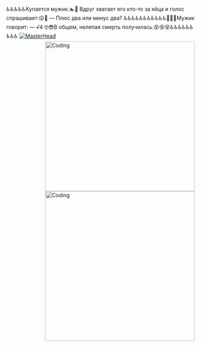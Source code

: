 ♿️♿♿️♿️♿️Купается мужик.🏊🤿 Вдруг хватает его кто-то за яйца и голос спрашивает:😲🧐 — Плюс два или минус два? ♿️♿️♿️♿️♿️♿️♿️♿️♿️♿️♿️🤯🤯🤯Мужик говорит: — √4 🤓😎В общем, нелепая смерть получилась.😵😵😵♿️♿️♿️♿️♿️♿️♿️♿️♿️
[![MasterHead](https://sun9-44.userapi.com/impg/XXqTNKd24L5cSk411U8rx_EUvdbmRXXWw5OAZQ/ttAyy3kFSjc.jpg?size=1230x360&quality=96&sign=a4f6a1b2baefee685b89ac6c2c40ed50&type=album)](https://sun9-44.userapi.com/impg/XXqTNKd24L5cSk411U8rx_EUvdbmRXXWw5OAZQ/ttAyy3kFSjc.jpg?size=1230x360&quality=96&sign=a4f6a1b2baefee685b89ac6c2c40ed50&type=album)
<img align="right" alt="Coding" width="400" src="https://media1.tenor.com/m/tQNTraQOa4AAAAAd/major-hellsing.gif"> 
<img align="right" alt="Coding" width="400" src="https://media1.tenor.com/m/fCNWppnFSSQAAAAC/anime.gif">
